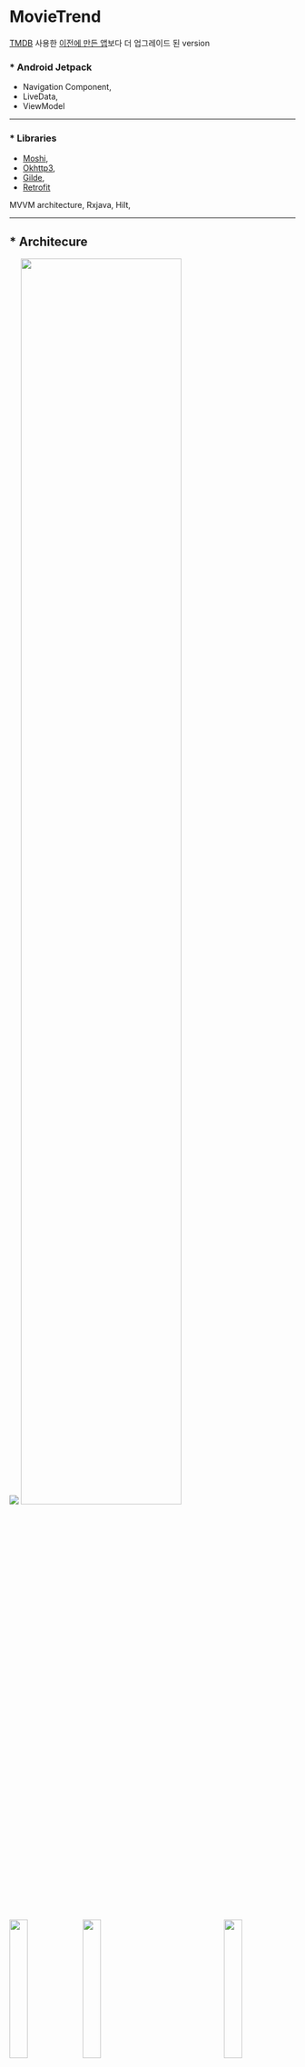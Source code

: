 # MovieTrend


[TMDB](https://www.themoviedb.org/) 사용한 [이전에 만든 앱](https://github.com/SwKims/MVVM_MovieApp)보다 더 업그레이드 된 version



### * Android Jetpack
- Navigation Component,   
- LiveData,   
- ViewModel
- - -
 
### * Libraries
  
- [Moshi](https://github.com/square/moshi),   
- [Okhttp3](https://github.com/square/okhttp),   
- [Gilde](https://github.com/bumptech/glide),    
- [Retrofit](https://github.com/square/retrofit)

MVVM architecture, Rxjava, Hilt,   
- - -

## * Architecure

<img src="https://user-images.githubusercontent.com/71965874/107483462-6f4cd380-6bc4-11eb-86b3-a9e43e9eb98e.PNG">


<img src="https://user-images.githubusercontent.com/71965874/111738338-86b66500-88c4-11eb-995a-a27435a17abd.PNG" width="75%" height="75%">

<img src="https://user-images.githubusercontent.com/71965874/111738636-080df780-88c5-11eb-9590-06095ba1aa7a.jpg" width="25%" height="25%" align='left'>
<img src="https://user-images.githubusercontent.com/71965874/111738636-080df780-88c5-11eb-9590-06095ba1aa7a.jpg" width="25%" height="25%" align='center'>
<img src="https://user-images.githubusercontent.com/71965874/111738636-080df780-88c5-11eb-9590-06095ba1aa7a.jpg" width="25%" height="25%" align='right'>



                                                                                                                                        
![KakaoTalk_20210319_142405933_01](https://user-images.githubusercontent.com/71965874/111738642-093f2480-88c5-11eb-8923-110317f36e10.jpg)
![KakaoTalk_20210319_142405933_02](https://user-images.githubusercontent.com/71965874/111738645-09d7bb00-88c5-11eb-8d66-6c0096e002fc.jpg)
![KakaoTalk_20210319_142405933_03](https://user-images.githubusercontent.com/71965874/111738647-0b08e800-88c5-11eb-9232-91e7e1221d0c.jpg)
![KakaoTalk_20210319_142405933_04](https://user-images.githubusercontent.com/71965874/111738648-0b08e800-88c5-11eb-8b4c-8b06c08ec453.jpg)
![KakaoTalk_20210319_142405933_05](https://user-images.githubusercontent.com/71965874/111738649-0ba17e80-88c5-11eb-9d8a-ed6de6d9de83.jpg)


